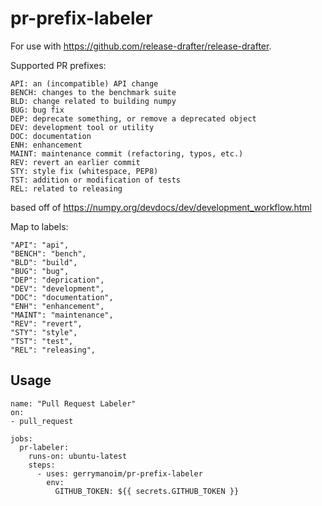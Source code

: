 # pr-prefix-labeler 

For use with https://github.com/release-drafter/release-drafter.

Supported PR prefixes:

```
API: an (incompatible) API change
BENCH: changes to the benchmark suite
BLD: change related to building numpy
BUG: bug fix
DEP: deprecate something, or remove a deprecated object
DEV: development tool or utility
DOC: documentation
ENH: enhancement
MAINT: maintenance commit (refactoring, typos, etc.)
REV: revert an earlier commit
STY: style fix (whitespace, PEP8)
TST: addition or modification of tests
REL: related to releasing 
```

based off of https://numpy.org/devdocs/dev/development_workflow.html

Map to labels:

```
"API": "api",
"BENCH": "bench",
"BLD": "build",
"BUG": "bug",
"DEP": "deprication",
"DEV": "development",
"DOC": "documentation",
"ENH": "enhancement",
"MAINT": "maintenance",
"REV": "revert",
"STY": "style",
"TST": "test",
"REL": "releasing", 
```

## Usage

```
name: "Pull Request Labeler"
on:
- pull_request

jobs:
  pr-labeler:
    runs-on: ubuntu-latest
    steps:
      - uses: gerrymanoim/pr-prefix-labeler
        env:
          GITHUB_TOKEN: ${{ secrets.GITHUB_TOKEN }}
```